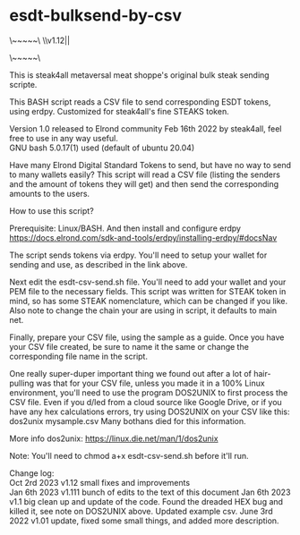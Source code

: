 # esdt-bulksend-by-csv 

\\\~~~~~\\
\\\v1.12||
 
\\\~~~~~\\

This is steak4all metaversal meat shoppe's original bulk steak sending scripte. 

This BASH script reads a CSV file to send corresponding ESDT tokens, using erdpy.  Customized for steak4all's fine STEAKS token.  

Version 1.0 released to Elrond community Feb 16th 2022 by steak4all, feel free to use in any way useful.  
GNU bash 5.0.17(1) used (default of ubuntu 20.04) 

Have many Elrond Digital Standard Tokens to send, but have no way to send to many wallets easily?  This script will read a CSV file (listing the senders and the amount of tokens they will get) and then send the corresponding amounts to the users. 

How to use this script? 

Prerequisite: Linux/BASH.  And then install and configure erdpy https://docs.elrond.com/sdk-and-tools/erdpy/installing-erdpy/#docsNav

The script sends tokens via erdpy. You'll need to setup your wallet for sending and use, as described in the link above. 

Next edit the esdt-csv-send.sh file. You'll need to add your wallet and your PEM file to the necessary fields. This script was written for STEAK token in mind, so has some STEAK
nomenclature, which can be changed if you like. Also note to change the chain your are using in script, it defaults to main net. 

Finally, prepare your CSV file, using the sample as a guide. Once you have your CSV file created, be sure to name it the same or change the corresponding file name in the script.

One really super-duper important thing we found out after a lot of hair-pulling was that for your CSV file, unless you made it in a 100% Linux environment, you'll need to use the program DOS2UNIX to
first process the CSV file. Even if you d/led from a cloud source like Google Drive, or if you have any hex calculations errors, try using DOS2UNIX on your CSV like this: 
dos2unix mysample.csv 
Many bothans died for this information. 

More info dos2unix: https://linux.die.net/man/1/dos2unix

Note: 
You'll need to 
chmod a+x esdt-csv-send.sh
before it'll run.


Change log:  
Oct 2rd 2023 v1.12 small fixes and improvements  
Jan 6th 2023 v1.111 bunch of edits to the text of this document 
Jan 6th 2023 v1.1 big clean up and update of the code. Found the dreaded HEX bug and killed it, see note on DOS2UNIX above. Updated example csv. 
June 3rd 2022  v1.01 update, fixed some small things, and added more description. 